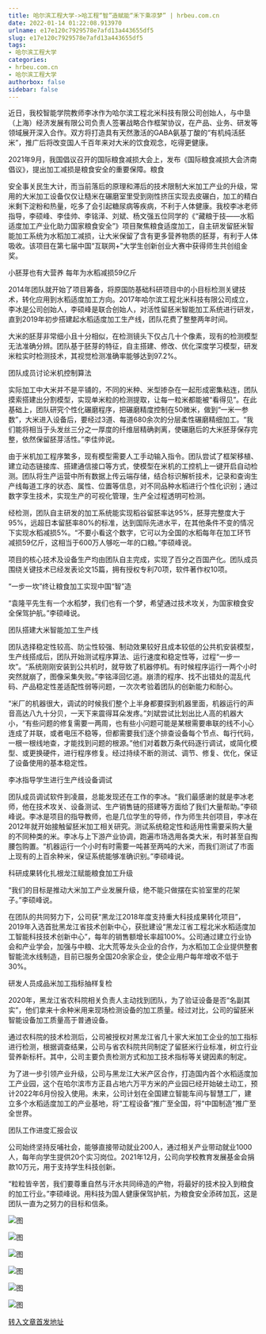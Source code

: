 ```yaml
---
title: 哈尔滨工程大学->哈工程“智”造赋能“禾下乘凉梦” | hrbeu.com.cn
date: 2022-01-14 01:22:08.913970
urlname: e17e120c7929578e7afd13a443655df5
slug: e17e120c7929578e7afd13a443655df5
tags: 
- 哈尔滨工程大学
categories:
- hrbeu.com.cn
- 哈尔滨工程大学
authorbox: false
sidebar: false
---
```

近日，我校智能学院教师李冰作为哈尔滨工程北米科技有限公司创始人，与中垦（上海）经济发展有限公司负责人签署战略合作框架协议，在产品、业务、研发等领域展开深入合作。双方将打造具有天然激活的GABA氨基丁酸的“有机纯活胚米”，推广后将改变国人千百年来对大米的饮食观念，吃得更健康。

2021年9月，我国倡议召开的国际粮食减损大会上，发布《国际粮食减损大会济南倡议》，提出加工减损是粮食安全的重要保障。粮食
<!--more-->
安全事关民生大计，而当前落后的原理和滞后的技术限制大米加工产业的升级，常用的大米加工设备仅仅让糙米在碾磨室里受到刚性挤压实现去皮碾白，加工的精白米剩下淀粉和热量，吃多了会引起糖尿病等疾病，不利于人体健康。我校李冰老师指导，李硕峰、李佳帅、李铭泽、刘斌、杨文强五位同学的《“藏粮于技——水稻适度加工产业化助力国家粮食安全”》项目聚焦粮食适度加工，自主研发留胚米智能加工系统为水稻加工减损，让大米保留了含有更多营养物质的胚芽，有利于人体吸收。该项目在第七届中国“互联网+”大学生创新创业大赛中获得师生共创组金奖。

小胚芽也有大营养 每年为水稻减损59亿斤

2014年团队就开始了项目筹备，将原国防基础科研项目中的小目标检测关键技术，转化应用到水稻适度加工方向。2017年哈尔滨工程北米科技有限公司成立，李冰是公司创始人，李硕峰是联合创始人，对活性留胚米智能加工系统进行研发，直到2019年初步搭建起水稻适度加工生产线，团队花费了整整两年时间。

大米的胚芽非常细小且十分相似，在检测镜头下仅占几十个像素，现有的检测模型无法准确分辨。团队基于胚芽的特征，自主搭建、修改、优化深度学习模型，研发米粒实时检测技术，其视觉检测准确率能够达到97.2%。

团队成员讨论米机控制算法

实际加工中大米并不是平铺的，不同的米种、米型掺杂在一起形成密集粘连，团队摸索搭建出分割模型，实现单米粒的检测提取，让每一粒米都能被“看得见”。在此基础上，团队研究个性化碾磨程序，把碾磨精度控制在50微米，做到“一米一参数”，大米进入设备后，要经过3道、每道680余次的分层柔性碾磨精细加工。“我们能将相当于头发丝三分之一厚度的纤维层精确剥离，使碾磨后的大米胚芽保存完整，依然保留胚芽活性。”李佳帅说。

由于米机加工程序繁多，现有模型需要人工手动输入指令。团队尝试了框架移植、建立动态链接库、搭建通信接口等方式，使模型在米机的工控机上一键开启自动检测。团队将生产运营中所有数据上传云端存储，结合标识解析技术，记录和查询生产线每道工序的状态、属性、位置等信息，对不同品种水稻进行个性化识别；通过数字孪生技术，实现生产的可视化管理，生产全过程透明可检测。

经检测，团队自主研发的加工系统能实现稻谷留胚率达95%，胚芽完整度大于95%，远超日本留胚率80%的标准，达到国际先进水平，在其他条件不变的情况下实现水稻减损5%。“不要小看这个数字，它可以为全国的水稻每年在加工环节减损59亿斤，这相当于600万人够吃一年的口粮。”李硕峰说。

项目的核心技术及设备生产均由团队自主完成，实现了百分之百国产化。团队成员围绕关键技术已经发表论文15篇，拥有授权专利70项，软件著作权10项。

“一步一坎”终让粮食加工实现中国“智”造

“袁隆平先生有一个水稻梦，我们也有一个梦，希望通过技术攻关，为国家粮食安全保驾护航。”李硕峰说。

团队搭建大米智能加工生产线

团队选择稳定性较高、防尘性较强、制动效果较好且成本较低的公共机安装模型，生产线搭成后，团队开始测试程序算法、运行速度和稳定性等，过程“一步一坎”。“系统刚刚安装到公共机时，就导致了机器停机。有时候程序运行一两个小时突然就崩了，图像采集失败。”李铭泽回忆道。崩溃的程序、找不出错处的混乱代码、产品稳定性差适配性弱等问题，一次次考验着团队的创新能力和耐心。

“米厂的机器很大，调试的时候我们整个上半身都要探到机器里面，机器运行的声音高达八九十分贝，一天下来震得耳朵发疼。”刘斌尝试比划出比人高的机器大小，“有些问题的修复需要一两周，也有些小问题可能是某根需要串联的线不小心连成了并联，或者电压不稳等，但都需要我们逐个排查设备每个节点、每行代码，一根一根线地查，才能找到问题的根源。”他们对着数万条代码逐行调试，或简化模型、或更换硬件，进行程序修复。经过持续不断的测试、调节、修复、优化，保证了设备使用的基本稳定性。

李冰指导学生进行生产线设备调试

团队成员调试软件到凌晨，总能发现还在工作的李冰。“我们最感谢的就是李冰老师，他在技术攻关、设备测试、生产销售链的搭建等方面给了我们大量帮助。”李硕峰说。李冰是项目的指导教师，也是几位学生的导师，作为师生共创项目，李冰在2012年就开始接触留胚米加工相关研究。测试系统稳定性和适用性需要采购大量的不同种类的米。李冰与上下游产业协调，跑遍市场选用各类大米，有时甚至自掏腰包购置。“机器运行一个小时有时需要一吨甚至两吨的大米，而我们测试了市面上现有的上百余种米，保证系统能够准确识别。”李硕峰说。

科研成果转化扎根龙江赋能粮食加工升级

“我们的目标是推动大米加工产业发展升级，绝不能只做摆在实验室里的花架子。”李硕峰说。

在团队的共同努力下，公司获“黑龙江2018年度支持重大科技成果转化项目”，2019年入选首批黑龙江省技术创新中心，获批建设“黑龙江省工程北米水稻适度加工智能科技技术创新中心”，每年的销售额增长率超100%。公司通过建立行业协会和产业学会，加强与中粮、北大荒等龙头企业的合作，为水稻加工企业提供整套智能流水线制造，目前已服务全国20余家企业，使企业用户每年增收不低于30%。

研发人员成品米加工指标抽样复检

2020年，黑龙江省农科院相关负责人主动找到团队，为了验证设备是否“名副其实”，他们拿来十余种米用来现场检测设备的加工质量。经过对比，公司的留胚米智能设备加工质量高于普通设备。

通过农科院的技术检测后，公司被授权对黑龙江省几十家大米加工企业的加工指标进行检测，根据调查结果，公司与省农科院共同制定了留胚米行业标准，树立行业营养新标杆。其中，公司主要负责检测方式和加工技术指标等关键因素的制定。

为了进一步引领产业升级，公司与黑龙江大米产区合作，打造国内首个水稻适度加工产业园，这个在哈尔滨市方正县占地六万平方米的产业园已经开始破土动工，预计2022年6月份投入使用。未来，公司计划在全国建立智能车间与智慧工厂，建立多个水稻适度加工的产业基地，将“工程设备”推广至全国，将“中国制造”推广至全世界。

团队工作进度汇报会议

公司始终坚持反哺社会，能够直接带动就业200人，通过相关产业带动就业1000人，每年向学生提供20个实习岗位。2021年12月，公司向学校教育发展基金会捐款10万元，用于支持学生科技创新。

“粒粒皆辛苦，我们要尊重自然与汗水共同缔造的产物，将最好的技术投入到粮食的加工行业。”李硕峰说。用科技为国人健康保驾护航，为粮食安全添砖加瓦，这是团队一直为之努力的目标和信条。

![图](http://gongxue.cn/__local/D/71/09/BCC69EED90F967469656A0B2440_83E10A38_A511.jpg)

![图](http://gongxue.cn/__local/6/DC/0D/FBF669EDFE7E2C6D69958A7C4BD_23F81915_A2DE.jpg)

![图](http://gongxue.cn/__local/8/6B/32/1FAC89D24139C25791F23A3EC7F_08BB5CCC_B0DA.jpg)

![图](http://gongxue.cn/__local/8/5B/4D/9F02AD8DF0F4FD8A30DB0166966_F9D4FFD4_73C2.jpg)

![图](http://gongxue.cn/__local/9/8B/4C/CC0BF4AB24FADE4B175E7184A14_58DC37A5_12A88.jpg)

![图](http://gongxue.cn/__local/2/E0/EF/1798868E8F21FE9FB7C5B5B4080_876F7CC4_12E54.jpg)

[转入文章首发地址](http://gongxue.cn/info/1141/69463.htm)